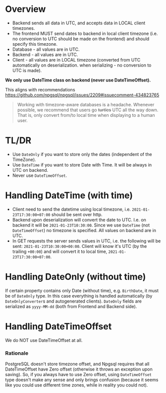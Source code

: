 # Overview
- Backend sends all data in UTC, and accepts data in LOCAL client timezones.
- The frontend MUST send dates to backend in local client timezone (i.e. no conversion to UTC should be made on the frontend) and should specify this timezone.
- Database - all values are in UTC.
- Backend - all values are in UTC.
- Client - all values are in LOCAL timezone (converted from UTC automatically on deserialization. when serializing - no conversion to UTC is made).

**We only use DateTime class on backend (never use DateTimeOffset).**

This aligns with recommendations https://github.com/npgsql/npgsql/issues/2209#issuecomment-434823765
>Working with timezone-aware databases is a headache. Whenever possible, we recommend that users go ~~turtles~~ UTC all the way down. That is, only convert from/to local time when displaying to a human user.

# TL/DR
- Use `DateOnly` if you want to store only the dates (independent of the TimeZone).
- Use `DateTime` if you want to store Date with Time. It will be always in UTC on backend.
- Never use `DateTimeOffset`.



# Handling DateTime (with time)

- Client need to send the datetime using local timezone, i.e. `2021-01-23T17:30:00+07:00` should be sent over http.
- Backend upon deserialization will convert the date to UTC. I.e. on backend it will be `2021-01-23T10:30:00`. Since we use `DateTime` (not `DateTimeOffset`) no timezone is specified. All values on backend are in UTC.
- In GET requests the server sends values in UTC, i.e. the following will be sent: `2021-01-23T10:30:00+00:00`. Client will know it's UTC (by the trailing `+00:00`) and will convert it to local time, `2021-01-23T17:30:00+07:00`.

# Handling DateOnly (without time)
If certain property contains only Date (without time), e.g. `BirthDate`, it must be of `DateOnly` type.
In this case everything is handled automatically (by `DateOnlyConverter`s and autogenerated clients).
`DateOnly` fields are serialized as `yyyy-MM-dd` (both from Frontend and Backend side).


# Handling DateTimeOffset
We do NOT use DateTimeOffset at all.

### Rationale
PostgreSQL doesn't store timezone offset, and Npgsql requires that all DateTimeOffset have Zero offset (otherwise it throws an exception upon saving).
So, if you always have to use Zero offset, using `DateTimeOffset` type doesn't make any sense and only brings confusion (because it seems like you could use different time zones, while in reality you could not).

